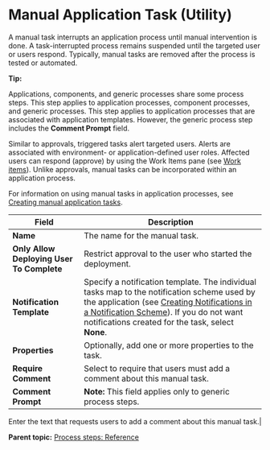 # Manual Application Task \(Utility\)

A manual task interrupts an application process until manual intervention is done. A task-interrupted process remains suspended until the targeted user or users respond. Typically, manual tasks are removed after the process is tested or automated.

**Tip:** 

Applications, components, and generic processes share some process steps. This step applies to application processes, component processes, and generic processes. This step applies to application processes that are associated with application templates. However, the generic process step includes the **Comment Prompt** field.

Similar to approvals, triggered tasks alert targeted users. Alerts are associated with environment- or application-defined user roles. Affected users can respond \(approve\) by using the Work Items pane \(see [Work items](app_approvals_workitems.md)\). Unlike approvals, manual tasks can be incorporated within an application process.

For information on using manual tasks in application processes, see [Creating manual application tasks](app_tasks_creating.md).

|Field|Description|
|-----|-----------|
|**Name**|The name for the manual task.|
|**Only Allow Deploying User To Complete**|Restrict approval to the user who started the deployment.|
|**Notification Template**|Specify a notification template. The individual tasks map to the notification scheme used by the application \(see [Creating Notifications in a Notification Scheme](notify_create.md)\). If you do not want notifications created for the task, select **None**.|
|**Properties**|Optionally, add one or more properties to the task.|
|**Require Comment**|Select to require that users must add a comment about this manual task.|
|**Comment Prompt**|**Note:** This field applies only to generic process steps.

Enter the text that requests users to add a comment about this manual task.|

**Parent topic:** [Process steps: Reference](../topics/app_processSteps.md)

